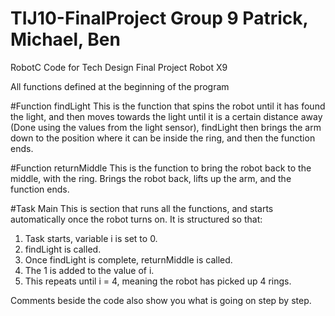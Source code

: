 # TIJ10-FinalProject Group 9 Patrick, Michael, Ben
RobotC Code for Tech Design Final Project Robot X9

All functions defined at the beginning of the program

#Function findLight
This is the function that spins the robot until it has found the light, and then moves towards the light until it is a certain distance away (Done using the values from the light sensor), findLight then brings the arm down to the position where it can be inside the ring, and then the function ends.


#Function returnMiddle
This is the function to bring the robot back to the middle, with the ring. Brings the robot back, lifts up the arm, and the function ends.

#Task Main
This is section that runs all the functions, and starts automatically once the robot turns on. It is structured so that:
1. Task starts, variable i is set to 0.
2. findLight is called.
3. Once findLight is complete, returnMiddle is called.
4. The 1 is added to the value of i.
5. This repeats until i = 4, meaning the robot has picked up 4 rings.

Comments beside the code also show you what is going on step by step.
